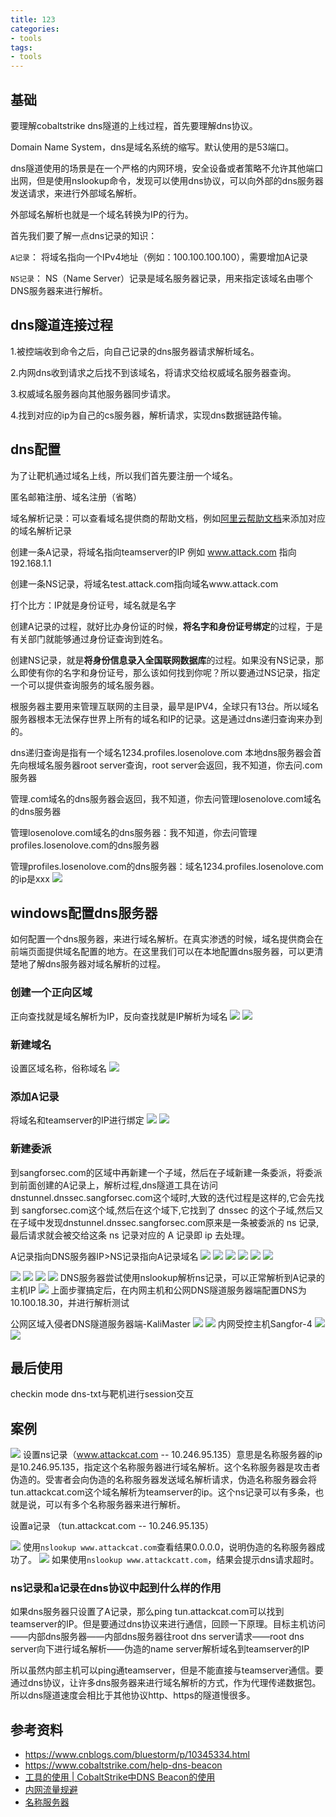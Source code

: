 ```yaml
---
title: 123
categories:
- tools
tags:
- tools
---
```

## 基础
要理解cobaltstrike dns隧道的上线过程，首先要理解dns协议。

Domain Name System，dns是域名系统的缩写。默认使用的是53端口。

dns隧道使用的场景是在一个严格的内网环境，安全设备或者策略不允许其他端口出网，但是使用nslookup命令，发现可以使用dns协议，可以向外部的dns服务器发送请求，来进行外部域名解析。

外部域名解析也就是一个域名转换为IP的行为。

首先我们要了解一点dns记录的知识：

`A记录`： 将域名指向一个IPv4地址（例如：100.100.100.100），需要增加A记录

`NS记录`： NS（Name Server）记录是域名服务器记录，用来指定该域名由哪个DNS服务器来进行解析。

## dns隧道连接过程

1.被控端收到命令之后，向自己记录的dns服务器请求解析域名。

2.内网dns收到请求之后找不到该域名，将请求交给权威域名服务器查询。

3.权威域名服务器向其他服务器同步请求。

4.找到对应的ip为自己的cs服务器，解析请求，实现dns数据链路传输。

## dns配置
为了让靶机通过域名上线，所以我们首先要注册一个域名。

匿名邮箱注册、域名注册（省略）

域名解析记录：可以查看域名提供商的帮助文档，例如[阿里云帮助文档](https://help.aliyun.com/knowledge_detail/29725.html)来添加对应的域名解析记录

创建一条A记录，将域名指向teamserver的IP
例如 www.attack.com 指向 192.168.1.1

创建一条NS记录，将域名test.attack.com指向域名www.attack.com

打个比方：IP就是身份证号，域名就是名字

创建A记录的过程，就好比办身份证的时候，****将名字和身份证号绑定****的过程，于是有关部门就能够通过身份证查询到姓名。

创建NS记录，就是**将身份信息录入全国联网数据库**的过程。如果没有NS记录，那么即使有你的名字和身份证号，那么该如何找到你呢？所以要通过NS记录，指定一个可以提供查询服务的域名服务器。

根服务器主要用来管理互联网的主目录，最早是IPV4，全球只有13台。所以域名服务器根本无法保存世界上所有的域名和IP的记录。这是通过dns递归查询来办到的。

dns递归查询是指有一个域名1234.profiles.losenolove.com
本地dns服务器会首先向根域名服务器root server查询，root server会返回，我不知道，你去问.com服务器

管理.com域名的dns服务器会返回，我不知道，你去问管理losenolove.com域名的dns服务器

管理losenolove.com域名的dns服务器：我不知道，你去问管理profiles.losenolove.com的dns服务器

管理profiles.losenolove.com的dns服务器：域名1234.profiles.losenolove.com的ip是xxx
![](https://raw.githubusercontent.com/Whale3070/Whale3070.github.io/master/images/02-05-11/dnscomms2.png)
## windows配置dns服务器
如何配置一个dns服务器，来进行域名解析。在真实渗透的时候，域名提供商会在前端页面提供域名配置的地方。在这里我们可以在本地配置dns服务器，可以更清楚地了解dns服务器对域名解析的过程。
### 创建一个正向区域
正向查找就是域名解析为IP，反向查找就是IP解析为域名
![](https://raw.githubusercontent.com/Whale3070/Whale3070.github.io/master/images/02-05-11/image2.png)
![](https://raw.githubusercontent.com/Whale3070/Whale3070.github.io/master/images/02-05-11/image3.png)
### 新建域名
设置区域名称，俗称域名
![](https://raw.githubusercontent.com/Whale3070/Whale3070.github.io/master/images/02-05-11/image4.png)
### 添加A记录
将域名和teamserver的IP进行绑定
![](https://raw.githubusercontent.com/Whale3070/Whale3070.github.io/master/images/02-05-11/image5.png)
![](https://raw.githubusercontent.com/Whale3070/Whale3070.github.io/master/images/02-05-11/image6.png)
### 新建委派
到sangforsec.com的区域中再新建一个子域，然后在子域新建一条委派，将委派到前面创建的A记录上，解析过程,dns隧道工具在访问 dnstunnel.dnssec.sangforsec.com这个域时,大致的迭代过程是这样的,它会先找到 sangforsec.com这个域,然后在这个域下,它找到了 dnssec 的这个子域,然后又在子域中发现dnstunnel.dnssec.sangforsec.com原来是一条被委派的 ns 记录,最后请求就会被交给这条 ns 记录对应的 A 记录即 ip 去处理。

A记录指向DNS服务器IP>NS记录指向A记录域名
![](https://raw.githubusercontent.com/Whale3070/Whale3070.github.io/master/images/02-05-11/image7.png)
![](https://raw.githubusercontent.com/Whale3070/Whale3070.github.io/master/images/02-05-11/image8.png)
![](https://raw.githubusercontent.com/Whale3070/Whale3070.github.io/master/images/02-05-11/image9.png)
![](https://raw.githubusercontent.com/Whale3070/Whale3070.github.io/master/images/02-05-11/image6.png)
![](https://raw.githubusercontent.com/Whale3070/Whale3070.github.io/master/images/02-05-11/image11.png)
![](https://raw.githubusercontent.com/Whale3070/Whale3070.github.io/master/images/02-05-11/image10.png)

![](https://raw.githubusercontent.com/Whale3070/Whale3070.github.io/master/images/02-05-11/image10.png)
![](https://raw.githubusercontent.com/Whale3070/Whale3070.github.io/master/images/02-05-11/image11.png)
![](https://raw.githubusercontent.com/Whale3070/Whale3070.github.io/master/images/02-05-11/image12.png)
![](https://raw.githubusercontent.com/Whale3070/Whale3070.github.io/master/images/02-05-11/image13.png)
DNS服务器尝试使用nslookup解析ns记录，可以正常解析到A记录的主机IP
![](https://raw.githubusercontent.com/Whale3070/Whale3070.github.io/master/images/02-05-11/image14.png)
上面步骤搞定后，在内网主机和公网DNS隧道服务器端配置DNS为10.100.18.30，并进行解析测试

公网区域入侵者DNS隧道服务器端-KaliMaster
![](https://raw.githubusercontent.com/Whale3070/Whale3070.github.io/master/images/02-05-11/image15.png)
![](https://raw.githubusercontent.com/Whale3070/Whale3070.github.io/master/images/02-05-11/image16.png)
内网受控主机Sangfor-4
![](https://raw.githubusercontent.com/Whale3070/Whale3070.github.io/master/images/02-05-11/image17.png)
![](https://raw.githubusercontent.com/Whale3070/Whale3070.github.io/master/images/02-05-11/image18.png)

## 最后使用
checkin
mode dns-txt与靶机进行session交互

## 案例

![](https://raw.githubusercontent.com/Whale3070/Whale3070.github.io/master/images/02-05-11/1.png)
设置ns记录（www.attackcat.com -- 10.246.95.135）意思是名称服务器的ip是10.246.95.135，指定这个名称服务器进行域名解析。这个名称服务器是攻击者伪造的。受害者会向伪造的名称服务器发送域名解析请求，伪造名称服务器会将tun.attackcat.com这个域名解析为teamserver的ip。这个ns记录可以有多条，也就是说，可以有多个名称服务器来进行解析。

设置a记录 （tun.attackcat.com  -- 10.246.95.135）

![](https://raw.githubusercontent.com/Whale3070/Whale3070.github.io/master/images/02-05-11/2.png)
使用`nslookup www.attackcat.com`查看结果0.0.0.0，说明伪造的名称服务器成功了。
![](https://raw.githubusercontent.com/Whale3070/Whale3070.github.io/master/images/02-05-11/3.png)
如果使用`nslookup www.attackcatt.com`，结果会提示dns请求超时。

### ns记录和a记录在dns协议中起到什么样的作用
如果dns服务器只设置了A记录，那么ping tun.attackcat.com可以找到teamserver的IP。但是要通过dns协议来进行通信，回顾一下原理。目标主机访问——内部dns服务器——内部dns服务器往root dns server请求——root dns server向下进行域名解析——伪造的name server解析域名到teamserver的IP

所以虽然内部主机可以ping通teamserver，但是不能直接与teamserver通信。要通过dns协议，让许多dns服务器来进行域名解析的方式，作为代理传递数据包。所以dns隧道速度会相比于其他协议http、https的隧道慢很多。


## 参考资料
- https://www.cnblogs.com/bluestorm/p/10345334.html
- https://www.cobaltstrike.com/help-dns-beacon
- [工具的使用 | CobaltStrike中DNS Beacon的使用](https://www.ershicimi.com/p/5817d5d237e6bafd8ed013587403a38a)
- [内网流量规避](https://www.anquanke.com/post/id/210848)
- [名称服务器](https://zh.wikipedia.org/wiki/%E5%90%8D%E7%A7%B0%E6%9C%8D%E5%8A%A1%E5%99%A8)

